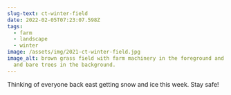 ```yaml
---
slug-text: ct-winter-field
date: 2022-02-05T07:23:07.598Z
tags:
  - farm
  - landscape
  - winter
image: /assets/img/2021-ct-winter-field.jpg
image_alt: brown grass field with farm machinery in the foreground and buildings
  and bare trees in the background.
---
```

Thinking of everyone back east getting snow and ice this week. Stay safe!

